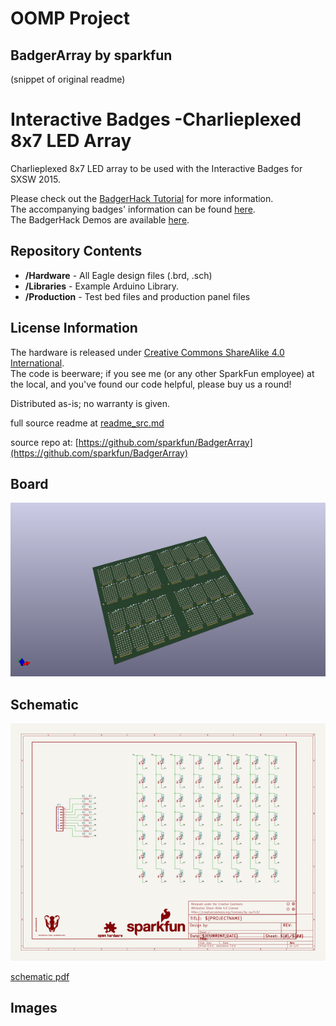 # OOMP Project  
## BadgerArray  by sparkfun  
  
(snippet of original readme)  
  
Interactive Badges -Charlieplexed 8x7 LED Array  
===============================================  
  
Charlieplexed 8x7 LED array to be used with the Interactive Badges for SXSW 2015.  
  
Please check out the [BadgerHack Tutorial](http://sfe.io/t349) for more information.   
The accompanying badges' information can be found [here](https://github.com/sparkfun/Interactive_Badges/tree/sxsw2015).  
The BadgerHack Demos are available [here](https://github.com/sparkfun/BadgerHack_Demos).  
  
 Repository Contents  
-------------------  
  
* **/Hardware** - All Eagle design files (.brd, .sch)  
* **/Libraries** - Example Arduino Library.  
* **/Production** - Test bed files and production panel files  
  
  
License Information  
-------------------  
  
The hardware is released under [Creative Commons ShareAlike 4.0 International](https://creativecommons.org/licenses/by-sa/4.0/).  
The code is beerware; if you see me (or any other SparkFun employee) at the local, and you've found our code helpful, please buy us a round!  
  
Distributed as-is; no warranty is given.  
  
  full source readme at [readme_src.md](readme_src.md)  
  
source repo at: [https://github.com/sparkfun/BadgerArray](https://github.com/sparkfun/BadgerArray)  
## Board  
  
[![working_3d.png](working_3d_600.png)](working_3d.png)  
## Schematic  
  
[![working_schematic.png](working_schematic_600.png)](working_schematic.png)  
  
[schematic pdf](working_schematic.pdf)  
## Images  

